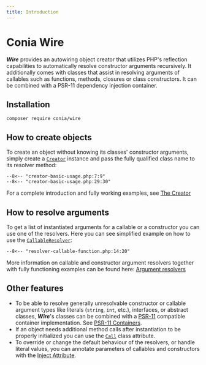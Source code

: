 ```yaml
---
title: Introduction
---
```

Conia Wire
==========

***Wire*** provides an autowiring object creator that utilizes PHP's reflection
capabilities to automatically resolve constructor arguments recursively. It
additionally comes with classes that assist in resolving arguments of callables
such as functions, methods, closures or class constructors. It can be combined
with a PSR-11 dependency injection container.

Installation
------------

    composer require conia/wire

How to create objects
---------------------

To create an object without knowing its classes' constructor arguments, simply
create a [`Creator`](creator.md) instance and pass the fully qualified class
name to its resolver method:

```
--8<-- "creator-basic-usage.php:7:9"
--8<-- "creator-basic-usage.php:29:30"
```

 For a complete introduction and fully working examples, see
[The Creator](creator.md)

How to resolve arguments
------------------------

To get a list of instantiated arguments for a callable or a constructor you can
use one of the resolvers. Here you can see simplified example on how to use the
[`CallableResolver`](resolvers.md):

```
--8<-- "resolver-callable-function.php:14:20"
```

More information on callable and constructor argument resolvers together with
fully functioning examples can be found here: [Argument
resolvers](resolvers.md)

Other features
--------------

* To be able to resolve generally unresolvable constructor or callable argument
  types like literals (`string`, `int`, etc.), interfaces, or abstract classes,
  ***Wire***'s classes can be combined with
  a [PSR-11](https://www.php-fig.org/psr/psr-11/) compatible container
  implementation. See [PSR-11 Containers](container.md).
* If an object needs additional method calls after instantiation to be properly
  initialized you can use the [`Call`](call-attribute.md) class attribute.
* To override or change the default behaviour of the resolvers, or handle
  literal values, you can annotate parameters of callables and constructors
  with the [Inject Attribute](inject-attribute.md).
